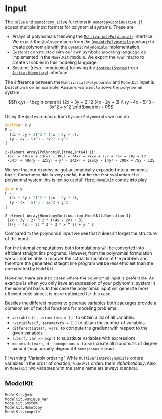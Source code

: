 # Input

The [`solve`](@ref) and [`monodromy_solve`](@ref) functions in `HomotopyContinuation.jl`
accept multiple input formats for polynomial systems. These are

* Arrays of polynomials following the [`MultivariatePolynomials`](https://github.com/JuliaAlgebra/MultivariatePolynomials.jl) interface. We export the `@polyvar` macro from the
  [`DynamicPolynomials`](https://github.com/JuliaAlgebra/DynamicPolynomials.jl) package to
  create polynomials with the `DynamicPolynomials` implementation.
* Systems constructed with our own symbolic modeling language as implemented in the `ModelKit` module.
  We export the `@var` macro to create variables in this modeling language.
* Systems (resp. homotopies) following the [`AbstractSystem`](@ref) (resp. [`AbstractHomotopy`](@ref))
  interface.


The difference between the `MultivariatePolynomials` and `ModelKit` input
is best shown on an example.
Assume we want to solve the polynomial system

```math
F(x,y) = \begin{bmatrix}
  (2x + 3y + 2)^2 (4x - 2y + 3) \\
  (y - 4x - 5)^3 - 3x^2 + y^2
 \end{bmatrix} = 0
```

Using the `@polyvar` macro from `DynamicPolynomials` we can do
```julia
@polyvar x y
F = [
  (2x + 3y + 2)^2 * (4x - 2y + 3),
  (y - 4x - 5)^3 - 3x^2 + y^2
]
```
```
2-element Array{Polynomial{true,Int64},1}:
 16x³ + 40x²y + 12xy² - 18y³ + 44x² + 68xy + 3y² + 40x + 28y + 12    
 -64x³ + 48x²y - 12xy² + y³ - 243x² + 120xy - 14y² - 300x + 75y - 125
```
We see that our expression got automatically expanded into a monomial basis. Sometimes
this is very useful, but for the fast evaluation of a polynomial system this is not so useful!
Here, `ModelKit` comes into play.
```julia
@var x y
F = [
  (2x + 3y + 2)^2 * (4x - 2y + 3),
  (y - 4x - 5)^3 - 3x^2 + y^2
]
```
```
2-element Array{HomotopyContinuation.ModelKit.Operation,1}:
 (2x + 3y + 2) ^ 2 * ((4x - 2y) + 3)     
 (((y - 4x) - 5) ^ 3 - 3 * x ^ 2) + y ^ 2
```
Compared to the polynomial input we see that it doesn't forget the structure of the input.

For the internal computations both formulations will be converted into efficient straight
line programs. However, from the polynomial formulation we will not be able to recover
the actual formulation of the problem and therefore the generated straight line program
will be less efficient than the one created by `ModelKit`.

However, there are also cases where the polynomial input is preferable. An example is
when you only have an expression of your polynomial system in the monomial basis.
In this case the polynomial input will generate more efficient code since it is more
optimized for this case.

Besides the different macros to generate variables both packages provide a common set
of helpful functions for modeling problems:

* `variables(f, parameters = [])` to obtain a list of all variables.
* `nvariables(f, parameters = [])` to obtain the number of variables.
* `differentiate(f, vars)` to compute the gradient with respect to the given variables
* `subs(f, var => expr)` to substitute variables with expressions
* `monomials(vars, d; homogenous = false)` create all monomials of degree up to `d`
  (resp. exactly degree `d` if `homogenous` = true)

!!! warning "Variable ordering"
    While `MultivariatePolynomials` orders variables in the order of creation, `ModelKit` orders them *alphabetically*. Also in `ModelKit` two variables with the same name are always identical.


## ModelKit

```@docs
ModelKit.@var
ModelKit.@unique_var
ModelKit.System
ModelKit.Homotopy
ModelKit.compile
```
